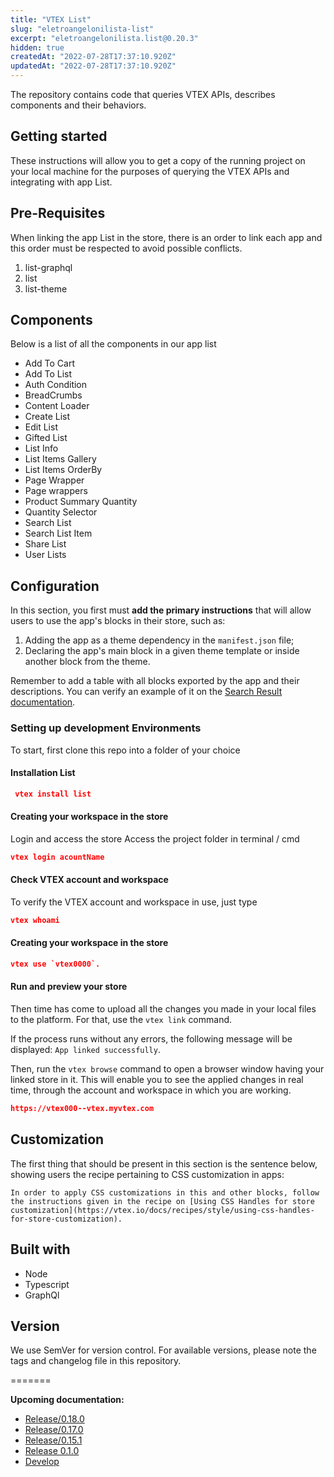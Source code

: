 ```yaml
---
title: "VTEX List"
slug: "eletroangelonilista-list"
excerpt: "eletroangelonilista.list@0.20.3"
hidden: true
createdAt: "2022-07-28T17:37:10.920Z"
updatedAt: "2022-07-28T17:37:10.920Z"
---
```

The repository contains code that queries VTEX APIs, describes components and their behaviors.

## Getting started

These instructions will allow you to get a copy of the running project on your local machine for the purposes of querying the VTEX APIs and integrating with app List.

## Pre-Requisites

When linking the app List in the store, there is an order to link each app and this order must be respected to avoid possible conflicts.

1. list-graphql
2. list
3. list-theme

## Components

Below is a list of all the components in our app list

<ul>
<li>Add To Cart</li>
<li>Add To List</li>
<li>Auth Condition</li>
<li>BreadCrumbs</li>
<li>Content Loader</li>
<li>Create List</li>
<li>Edit List</li>
<li>Gifted List</li>
<li>List Info</li>
<li>List Items Gallery</li>
<li>List Items OrderBy</li>
<li>Page Wrapper</li>
<li>Page wrappers</li>
<li>Product Summary Quantity</li>
<li>Quantity Selector</li>
<li>Search List</li>
<li>Search List Item</li>
<li>Share List</li>
<li>User Lists</li>
</ul>

## Configuration

In this section, you first must **add the primary instructions** that will allow users to use the app's blocks in their store, such as:

1. Adding the app as a theme dependency in the `manifest.json` file;
2. Declaring the app's main block in a given theme template or inside another block from the theme.

Remember to add a table with all blocks exported by the app and their descriptions. You can verify an example of it on the [Search Result documentation](https://vtex.io/docs/components/all/vtex.search-result@3.56.1/).

### Setting up development Environments

To start, first clone this repo into a folder of your choice

#### Installation List

```json
 vtex install list
```


#### Creating your workspace in the store

Login and access the store
Access the project folder in terminal / cmd

```json
vtex login acountName
```

#### Check VTEX account and workspace

To verify the VTEX account and workspace in use, just type
```json
vtex whoami
```

#### Creating your workspace in the store

```json
vtex use `vtex0000`.
```

#### Run and preview your store

Then time has come to upload all the changes you made in your local files to the platform. For that, use the `vtex link` command.

If the process runs without any errors, the following message will be displayed: 
`App linked successfully`.

Then, run the `vtex browse` command to open a browser window having your linked store in it. This will enable you to see the applied changes in real time, through the account and workspace in which you are working.

```json
https://vtex000--vtex.myvtex.com
```


## Customization

The first thing that should be present in this section is the sentence below, showing users the recipe pertaining to CSS customization in apps:

`In order to apply CSS customizations in this and other blocks, follow the instructions given in the recipe on [Using CSS Handles for store customization](https://vtex.io/docs/recipes/style/using-css-handles-for-store-customization).`


## Built with

- Node
- Typescript
- GraphQl


## Version

We use SemVer for version control.
For available versions, please note the tags and changelog file in this repository.

=======

**Upcoming documentation:**

 - [Release/0.18.0](https://github.com/vtex-apps/list/pull/10)
 - [Release/0.17.0](https://github.com/vtex-apps/list/pull/9)
 - [Release/0.15.1](https://github.com/vtex-apps/list/pull/7)
 - [Release 0.1.0](https://github.com/vtex-apps/list/pull/1)
 - [Develop](https://github.com/vtex-apps/list/pull/3)